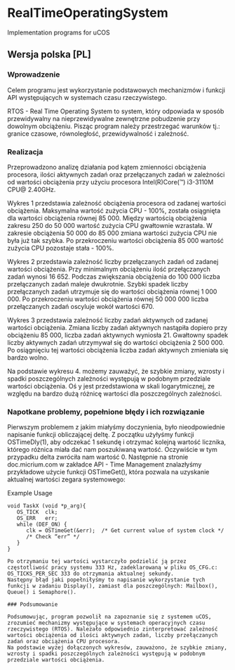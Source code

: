 # RealTimeOperatingSystem

Implementation programs for uCOS

## Wersja polska [PL]

### Wprowadzenie

Celem programu jest wykorzystanie podstawowych mechanizmów i funkcji API występujących w systemach czasu rzeczywistego. 

RTOS - Real Time Operating System to system, który odpowiada w sposób przewidywalny na nieprzewidywalne zewnętrzne pobudzenie przy dowolnym obciążeniu. 
Pisząc program należy przestrzegać warunków tj.: granice czasowe, równoległość, przewidywalność i zależność.

### Realizacja

Przeprowadzono analizę działania pod kątem zmienności obciążenia procesora, ilości aktywnych zadań oraz przełączanych zadań w zależności od wartości obciążenia przy użyciu procesora Intel(R)Core(™) i3-3110M CPU@ 2.40GHz.

Wykres 1 przedstawia zależność obciążenia procesora od zadanej wartości obciążenia. Maksymalna wartość zużycia CPU - 100%, została osiągnięta dla wartości obciążenia równej 85 000. Między wartością obciążenia zakresu 250 do 50 000 wartość zużycia CPU gwałtownie wzrastała. W zakresie obciążenia 50 000 do 85 000 zmiana wartości zużycia CPU nie była już tak szybka. Po przekroczeniu wartości obciążenia 85 000 wartość zużycia CPU pozostaje stała - 100%.  

Wykres 2 przedstawia zależność liczby przełączanych zadań od zadanej wartości obciążenia. Przy minimalnym obciążeniu ilość przełączanych zadań wynosi 16 652. Podczas zwiększania obciążenia do 100 000 liczba przełączanych zadań maleje dwukrotnie. Szybki spadek liczby przełączanych zadań utrzymuje się do wartości obciążenia równej 1 000 000. Po przekroczeniu wartości obciążenia równej 50 000 000 liczba przełączanych zadań oscyluje wokół wartości 670.  

Wykres 3 przedstawia zależność liczby zadań aktywnych od zadanej wartości obciążenia. Zmiana liczby zadań aktywnych nastąpiła dopiero przy obciążeniu 85 000, liczba zadań aktywnych wyniosła 21. Gwałtowny spadek liczby aktywnych zadań utrzymywał się do wartości obciążenia 2 500 000. Po osiągnięciu tej wartości obciążenia liczba zadań aktywnych zmieniała się bardzo wolno. 
	
Na podstawie wykresu 4. możemy zauważyć, że szybkie zmiany, wzrosty i spadki poszczególnych zależności występują w podobnym przedziale wartości obciążenia. Oś y jest przedstawiona w skali logarytmicznej, ze względu na bardzo dużą różnicę wartości dla poszczególnych zależności.


### Napotkane problemy, popełnione błędy i ich rozwiązanie

Pierwszym problemem z jakim miałyśmy doczynienia, było nieodpowiednie napisanie funkcji obliczającej deltę. Z początku użyłyśmy funkcji OSTimeDly(1), aby odczekać 1 sekundę i otrzymać kolejną wartość licznika, którego różnica miała dać nam poszukiwaną wartość. Oczywiście w tym przypadku delta zwróciła nam wartość 0. Następnie na stronie doc.micrium.com w zakładce API - Time Management znalazłyśmy przykładowe użycie funkcji OSTimeGet(), która pozwala na uzyskanie aktualnej wartości zegara systemowego:


Example Usage

```
void TaskX (void *p_arg){
   OS_TICK  clk;
   OS_ERR   err;
   while (DEF_ON) {
      clk = OSTimeGet(&err);  /* Get current value of system clock */
      /* Check “err” */
   }
}

Po otrzymaniu tej wartości wystarczyło podzielić ją przez częstotliwość pracy systemu 333 Hz, zadeklarowaną w pliku OS_CFG.c: OS_TICKS_PER_SEC 333 do otrzymania aktualnej sekundy.
Następny błąd jaki popełniłyśmy to napisanie wykorzystanie tych funkcji w zadaniu Display(), zamiast dla poszczególnych: Mailbox(), Queue() i Semaphore().

### Podsumowanie

Podsumowując, program pozwolił na zapoznanie się z systemem uCOS, zrozumieć mechanizmy występujące w systemach operacyjnych czasu rzeczywistego (RTOS). Należało odpowiednio zinterpretować zależność wartości obciążenia od ilości aktywnych zadań, liczby przełączanych zadań oraz obciążenia CPU procesora.
Na podstawie wyżej dołączonych wykresów, zauważono, że szybkie zmiany, wzrosty i spadki poszczególnych zależności występują w podobnym przedziale wartości obciążenia. 

